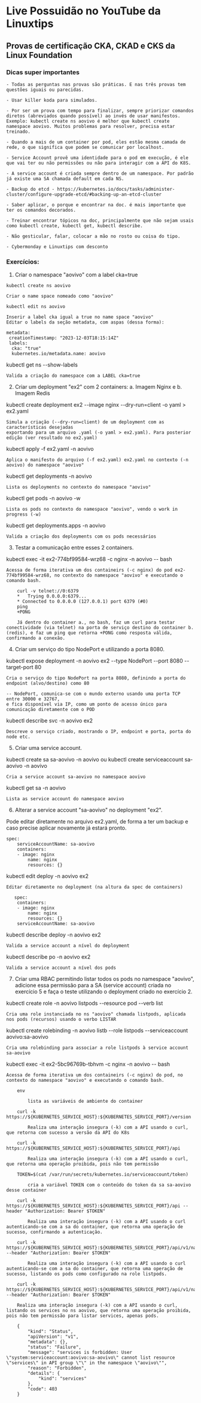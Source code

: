 # Live Possuidão no YouTube da Linuxtips

## Provas de certificação CKA, CKAD e CKS da Linux Foundation

### Dicas super importantes

    - Todas as perguntas nas provas são práticas. E nas três provas tem questões iguais ou parecidas.

    - Usar killer koda para simulados.

    - Por ser um prova com tempo para finalizar, sempre priorizar comandos diretos (abreviados quando possível) ao invés de usar manifestos. Exemplo: kubectl create ns aovivo é melhor que kubectl create namespace aovivo. Muitos problemas para resolver, precisa estar treinado. 

    - Quando a mais de um container por pod, eles estão mesma camada de rede, o que significa que podem se comunicar por localhost. 

    - Service Account provê uma identidade para o pod em execução, é ele que vai ter ou não permissões ou não para interagir com a API do K8S. 

    - A service account é criada sempre dentro de um namespace. Por padrão já existe uma SA chamada default em cada NS. 

    - Backup do etcd - https://kubernetes.io/docs/tasks/administer-cluster/configure-upgrade-etcd/#backing-up-an-etcd-cluster

    - Saber aplicar, o porque e encontrar na doc. é mais importante que ter os comandos decorados.

    - Treinar encontrar tópicos na doc, principalmente que não sejam usais como kubectl create, kubectl get, kubectl describe.

    - Não gesticular, falar, colocar a mão no rosto ou coisa do tipo.

    - Cybermonday e Linuxtips com desconto


### Exercícios:

1. Criar o namespace "aovivo" com a label cka=true

`kubectl create ns aovivo`
    
    Criar o name space nomeado como "aovivo"

``kubectl edit ns aovivo``

    Inserir a label cka igual a true no name space "aovivo"
    Editar o labels da seção metadata, com aspas (dessa forma):

    metadata:
     creationTimestamp: "2023-12-03T18:15:14Z"
     labels:
      cka: "true"
      kubernetes.io/metadata.name: aovivo

kubectl get ns --show-labels

    Valida a criação do namespace com a LABEL cka=true

2. Criar um deployment "ex2" com 2 containers: a. Imagem Nginx e b. Imagem Redis

kubectl create deployment ex2 --image nginx --dry-run=client -o yaml > ex2.yaml

    Simula a criação (--dry-run=client) de um deployment com as características desejadas
    exportando para um arquivo .yaml (-o yaml > ex2.yaml). Para posterior edição (ver resultado no ex2.yaml)

kubectl apply -f ex2.yaml -n aovivo

    Aplica o manifesto do arquivo (-f ex2.yaml) ex2.yaml no contexto (-n aovivo) do namespace "aovivo" 

kubectl get deployments -n aovivo

    Lista os deployments no contexto do namespace "aovivo"

kubectl get pods -n aovivo -w

    Lista os pods no contexto do namespace "aovivo", vendo o work in progress (-w)

kubectl get deployments.apps -n aovivo

    Valida a criação dos deployments com os pods necessários

3. Testar a comunicação entre esses 2 containers.

kubectl exec -it ex2-774bf99584-wrz68 -c nginx -n aovivo -- bash

    Acessa de forma iterativa um dos containeirs (-c nginx) do pod ex2-774bf99584-wrz68, no contexto do namespace "aovivo" e executando o comando bash. 

        curl -v telnet://0:6379
        *   Trying 0.0.0.0:6379...
        * Connected to 0.0.0.0 (127.0.0.1) port 6379 (#0)
        ping
        +PONG

        Já dentro do container a., no bash, faz um curl para testar conectividade (via telnet) na porta de serviço destino do container b. (redis), e faz um ping que retorna +PONG como resposta válida, confirmando a conexão. 

4. Criar um serviço do tipo NodePort e utilizando a porta 8080.

kubectl expose deployment -n aovivo ex2 --type NodePort --port 8080 --target-port 80

    Cria o serviço do tipo NodePort na porta 8080, definindo a porta do endpoint (alvo/destino) como 80
    
    -- NodePort, comunica-se com o mundo externo usando uma porta TCP entre 30000 e 32767, 
    e fica disponível via IP, como um ponto de acesso único para comunicação diretamente com o POD

 kubectl describe svc -n aovivo ex2

    Descreve o serviço criado, mostrando o IP, endpoint e porta, porta do node etc.

5. Criar uma service account.

kubectl create sa sa-aovivo -n aovivo ou kubectl create serviceaccount sa-aovivo -n aovivo

    Cria a service account sa-aovivo no namespace aovivo

kubectl get sa -n aovivo

    Lista as service account do namespace aovivo

6. Alterar a service account "sa-aovivo" no deployment "ex2".

Pode editar diretamente no arquivo ex2.yaml, de forma a ter um backup e caso precise aplicar novamente já estará pronto. 

    spec:
        serviceAccountName: sa-aovivo
        containers:
        - image: nginx
            name: nginx
            resources: {}

kubectl edit deploy -n aovivo ex2

    Editar diretamente no deployment (na altura da spec de containers)

       spec:
        containers:
        - image: nginx
            name: nginx
            resources: {}
        serviceAccountName: sa-aovivo

kubectl describe deploy -n aovivo ex2

    Valida a service account a nível do deployment

kubectl describe po -n aovivo ex2

    Valida a service account a nível dos pods

7. Criar uma RBAC permitindo listar todos os pods no namespace "aovivo", adicione essa permissão para a SA (service account) criada no exercício 5 e faça o teste utilizando o deployment criado no exercício 2.

kubectl create role -n aovivo listpods --resource pod --verb list

    Cria uma role instanciada no ns "aovivo" chamada listpods, aplicada nos pods (recursos) usando o verbo LISTAR

kubectl create rolebinding -n aovivo listb --role listpods --serviceaccount aovivo:sa-aovivo

    Cria uma rolebinding para associar a role listpods à service account sa-aovivo

kubectl exec -it ex2-5bc96769b-tbhvm -c nginx -n aovivo -- bash

    Acessa de forma iterativa um dos containeirs (-c nginx) do pod, no contexto do namespace "aovivo" e executando o comando bash. 

        env 

            lista as variáveis de ambiente do container

        curl -k https://${KUBERNETES_SERVICE_HOST}:${KUBERNETES_SERVICE_PORT}/version

            Realiza uma interação insegura (-k) com a API usando o curl, que retorna com sucesso a versão da API do K8s

        curl -k https://${KUBERNETES_SERVICE_HOST}:${KUBERNETES_SERVICE_PORT}/api

            Realiza uma interação insegura (-k) com a API usando o curl, que retorna uma operação proibida, pois não tem permissão 
        
        TOKEN=$(cat /var/run/secrets/kubernetes.io/serviceaccount/token)

            cria a variável TOKEN com o conteúdo do token da sa sa-aovivo desse container
        
        curl -k https://${KUBERNETES_SERVICE_HOST}:${KUBERNETES_SERVICE_PORT}/api --header "Authorization: Bearer $TOKEN"

            Realiza uma interação insegura (-k) com a API usando o curl autenticando-se com a sa do container, que retorna uma operação de sucesso, confirmando a autenticação.
        
        curl -k https://${KUBERNETES_SERVICE_HOST}:${KUBERNETES_SERVICE_PORT}/api/v1/namespaces/aovivo/pods/ --header "Authorization: Bearer $TOKEN"

            Realiza uma interação insegura (-k) com a API usando o curl autenticando-se com a sa do container, que retorna uma operação de sucesso, listando os pods como configurado na role listpods.
        
        curl -k https://${KUBERNETES_SERVICE_HOST}:${KUBERNETES_SERVICE_PORT}/api/v1/namespaces/aovivo/services/ --header "Authorization: Bearer $TOKEN"

        Realiza uma interação insegura (-k) com a API usando o curl, listando os services no ns aovivo, que retorna uma operação proibida, pois não tem permissão para listar services, apenas pods. 

        {
            "kind": "Status",
            "apiVersion": "v1",
            "metadata": {},
            "status": "Failure",
            "message": "services is forbidden: User \"system:serviceaccount:aovivo:sa-aovivo\" cannot list resource \"services\" in API group \"\" in the namespace \"aovivo\"",
            "reason": "Forbidden",
            "details": {
                "kind": "services"
            },
            "code": 403
        }




